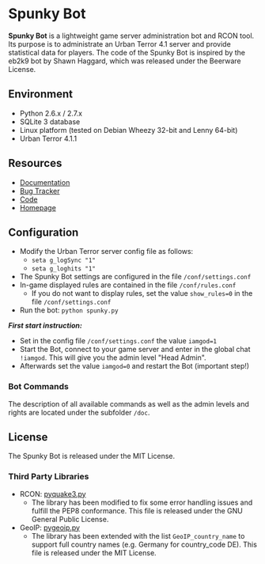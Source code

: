 # Spunky Bot

**Spunky Bot** is a lightweight game server administration bot and RCON tool.
Its purpose is to administrate an Urban Terror 4.1 server and provide statistical data for players.
The code of the Spunky Bot is inspired by the eb2k9 bot by Shawn Haggard, which was released under the Beerware License.


## Environment
- Python 2.6.x / 2.7.x
- SQLite 3 database
- Linux platform (tested on Debian Wheezy 32-bit and Lenny 64-bit)
- Urban Terror 4.1.1


## Resources
* [Documentation](https://github.com/urthub/spunky-bot/wiki)
* [Bug Tracker](https://github.com/urthub/spunky-bot/issues)
* [Code](https://github.com/urthub/spunky-bot)
* [Homepage](http://urthub.github.io/spunky-bot/)


## Configuration
- Modify the Urban Terror server config file as follows:
	- `seta g_logSync "1"`
	- `seta g_loghits "1"`
- The Spunky Bot settings are configured in the file `/conf/settings.conf`
- In-game displayed rules are contained in the file `/conf/rules.conf`
	- If you do not want to display rules, set the value `show_rules=0` in the file `/conf/settings.conf`
- Run the bot: `python spunky.py`

**_First start instruction:_**

- Set in the config file `/conf/settings.conf` the value `iamgod=1`
- Start the Bot, connect to your game server and enter in the global chat `!iamgod`. This will give you the admin level "Head Admin".
- Afterwards set the value `iamgod=0` and restart the Bot (important step!)


### Bot Commands
The description of all available commands as well as the admin levels and rights are located under the subfolder `/doc`.


## License
The Spunky Bot is released under the MIT License.


### Third Party Libraries
 - RCON: [pyquake3.py](https://github.com/urthub/pyquake3)
	- The library has been modified to fix some error handling issues and fulfill the PEP8 conformance. This file is released under the GNU General Public License.
 - GeoIP: [pygeoip.py](https://github.com/urthub/pygeoip)
	- The library has been extended with the list `GeoIP_country_name` to support full country names (e.g. Germany for country_code DE). This file is released under the MIT License.